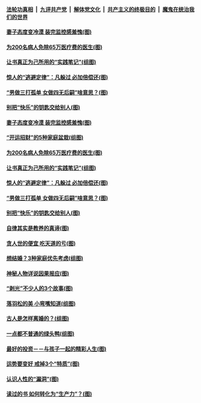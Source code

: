 

####  [法轮功真相](../../../../basic/blob/master/README.md?t=02101901) &nbsp;|&nbsp; [九评共产党](../../../../9ping.md/blob/master/README.md?t=02101901) &nbsp;|&nbsp; [解体党文化](../../../../jtdwh.md/blob/master/README.md?t=02101901)  &nbsp;|&nbsp; [共产主义的终极目的](../../../../gczydzjmd.md/blob/master/README.md?t=02101901) &nbsp;|&nbsp; [魔鬼在统治我们的世界](../../../../mgztzwmdsj.md/blob/master/README.md?t=02101901) 

#### [妻子态度变冷漠 装完监控感羞愧(图)](../pages/p8/962046.md?t=02101901) 

#### [为200名病人免除65万医疗费的医生(图)](../pages/p8/961479.md?t=02101901) 

#### [让书真正为己所用的“实践笔记”(组图)](../pages/p8/961544.md?t=02101901) 

#### [惊人的“逃避定律”：凡躲过 必加倍偿还(图)](../pages/p8/961953.md?t=02101901) 

#### [“男做三打孤单 女做四无后嗣”啥意思？(图)](../pages/p8/961918.md?t=02101901) 

#### [别把“快乐”的钥匙交给别人(图)](../pages/p8/961472.md?t=02101901) 

#### [妻子态度变冷漠 装完监控感羞愧(图)](../pages/p8/962046.md?t=02101901) 

#### [“开运招财”的5种家庭盆栽(组图)](../pages/p8/961645.md?t=02101901) 

#### [为200名病人免除65万医疗费的医生(图)](../pages/p8/961479.md?t=02101901) 

#### [让书真正为己所用的“实践笔记”(组图)](../pages/p8/961544.md?t=02101901) 

#### [惊人的“逃避定律”：凡躲过 必加倍偿还(图)](../pages/p8/961953.md?t=02101901) 

#### [“男做三打孤单 女做四无后嗣”啥意思？(图)](../pages/p8/961918.md?t=02101901) 

#### [别把“快乐”的钥匙交给别人(图)](../pages/p8/961472.md?t=02101901) 

#### [自律其实是教养的真谛(图)](../pages/p8/961848.md?t=02101901) 

#### [贪人世的便宜 吃天道的亏(图)](../pages/p8/961840.md?t=02101901) 

#### [想结婚？3种家庭优先考虑(组图)](../pages/p8/961826.md?t=02101901) 

#### [神秘人物详说因果报应(图)](../pages/p8/961469.md?t=02101901) 

#### [“剥光”不少人的3个故事(图)](../pages/p8/961486.md?t=02101901) 

#### [落羽松的美 小弯嘴知道(组图)](../pages/p8/961672.md?t=02101901) 

#### [古人是怎样离婚的？(组图)](../pages/p8/961235.md?t=02101901) 


#### [一点都不普通的绿头鸭(组图)](../pages/p8/961663.md?t=02101901) 

#### [最好的投资－－与孩子一起的精彩人生(图)](../pages/p8/961644.md?t=02101901) 

#### [运势要变好 戒掉3个“特质”(图)](../pages/p8/961614.md?t=02101901) 

#### [认识​人性的“漏洞”(图)](../pages/p8/961230.md?t=02101901) 

#### [读过的书 如何转化为“生产力”？(图)](../pages/p8/960097.md?t=02101901) 

